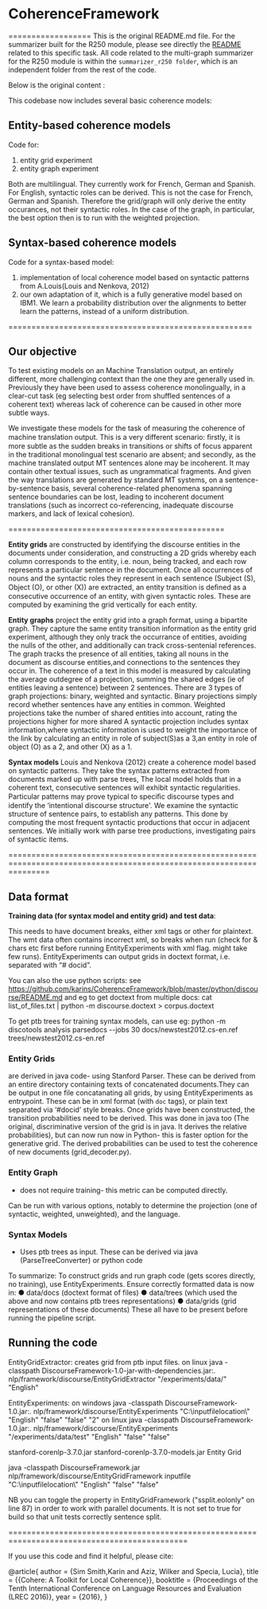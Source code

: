 # CoherenceFramework

==================
This is the original README.md file. For the summarizer built for the R250 module, please see directly the [README](./summarizer_r250/README.md) related to this specific task. All code related to the multi-graph summarizer for the R250 module is within the `summarizer_r250 folder`, which is an independent folder from the rest of the code.

Below is the original content :

This codebase now includes several basic coherence models:

## Entity-based coherence models

Code for:

 1. entity grid experiment
 2. entity graph experiment

Both are multilingual. They currently work for French, German and Spanish.
For English, syntactic roles can be derived. This is not the case for French, German and Spanish.
Therefore the grid/graph will only derive the entity occurances, not their syntactic roles. In the case of the graph, in particular, the best option then is to run with the weighted projection.

## Syntax-based coherence models

Code for a syntax-based model:

1. implementation of local coherence model based on syntactic patterns from A.Louis(Louis and Nenkova, 2012)  
2. our own adaptation of it, which is a fully generative model based on IBM1. We learn a
probability distribution over the alignments to better learn the patterns, instead of a uniform distribution.

=====================================================

## Our objective

To test existing models on an Machine Translation output, an entirely different, more challenging context than the one they are generally used in.
Previously they have been used to assess coherence monolingually, in a clear-cut task (eg selecting best order from
shuffled sentences of a coherent text) whereas lack of coherence can be caused in other more subtle ways.

We investigate these models for the task of measuring the coherence of machine translation output.
This is a very different scenario: ﬁrstly, it is more subtle as the sudden breaks in transitions or shifts of focus apparent in the
traditional monolingual test scenario are absent;
and secondly, as the machine translated output MT sentences alone may be incoherent. It may contain other textual issues, such as ungrammatical fragments.
And given the way translations are generated by standard MT systems, on a sentence-by-sentence basis, several coherence-related phenomena
spanning sentence boundaries can be lost, leading to incoherent document translations
(such as incorrect co-referencing, inadequate discourse markers, and lack of lexical cohesion).

===============================================

**Entity grids** are constructed by identifying the discourse entities in the documents
under consideration, and constructing a 2D grids whereby each column corresponds to the entity,
i.e. noun, being tracked, and each row represents a particular sentence in the document. Once all occurrences of nouns
and the syntactic roles they represent in each sentence (Subject (S), Object (O), or other (X)) are extracted,
an entity transition is deﬁned as a consecutive occurrence of an entity, with given syntactic roles. These are computed
by examining the grid vertically for each entity.

**Entity graphs** project the entity grid into a graph format, using a bipartite graph. They
 capture the same entity transition information as the entity grid experiment, although they
only track the occurrance of entities, avoiding the nulls of the other, and additionally can track
cross-sentenial references. The graph tracks the presence of all entities, taking all nouns in the document as discourse
entities,and connections to the sentences they occur in.
The coherence of a text in this model is measured by calculating the average outdegree
of a projection, summing the shared edges (ie of entities leaving a sentence) between 2 sentences.
There are 3 types of graph projections: binary, weighted and syntactic.
Binary projections simply record whether sentences have any entities in common.
Weighted projections take the number of shared entities into account, rating the projections higher for more shared
A syntactic projection includes syntax information,where syntactic information is used to weight the importance of the link by
calculating an entity in role of subject(S)as a 3,an entity in role of object (O) as a 2, and other (X) as a 1.

**Syntax models**
Louis and Nenkova (2012) create a coherence model based on syntactic patterns.
They take the syntax patterns extracted from documents marked up with parse trees,
The local model holds that in a coherent text, consecutive sentences will exhibit syntactic regularities.
Particular patterns may prove typical to speciﬁc discourse types and identify the ‘intentional discourse structure'.
We examine the syntactic structure of sentence pairs, to establish any patterns.
This done by computing the most frequent syntactic productions that occur in adjacent sentences.
We initially work with parse tree productions, investigating pairs of syntactic items.

=====================================================================================================================

## Data format

**Training data (for syntax model and entity grid) and test data**:

This needs to have document breaks, either xml tags or other for plaintext.
The wmt data often contains incorrect xml, so breaks when run (check for & chars etc
first before running EntityExperiments with xml flag. might take few runs).
EntityExperiments can output grids in doctext format, i.e. separated with “# docid”.

You can also the use python scripts: see
<https://github.com/karins/CoherenceFramework/blob/master/python/discourse/README.md>
and eg to get doctext from multiple docs:
cat list_of_files.txt | python -m discourse.doctext > corpus.doctext

To get ptb trees for training syntax models, can use eg:
python -m discotools analysis parsedocs --jobs 30 docs/newstest2012.cs-en.ref
trees/newstest2012.cs-en.ref

### Entity Grids

are derived in java code- using Stanford Parser. These can be derived from an
entire directory containing texts of concatenated documents.They can be output in
one file concatanating all grids, by using EntityExperiments as entrypoint.
These can be in xml format (with `doc` tags), or plain text separated via ‘#docid’ style
breaks.
Once grids have been constructed, the transition probabilities need to be derived. This was
done in java too (The original, discriminative version of the grid is in java. It derives the relative
probabilities), but can now run now in Python- this is faster option for the generative grid.
The derived probabilities can be used to test the coherence of new documents
(grid_decoder.py).

### Entity Graph

- does not require training- this metric can be computed directly.

Can be run with various options, notably to determine the projection (one of syntactic, weighted,
unweighted), and the language.

### Syntax Models

- Uses ptb trees as input. These can be derived via java (ParseTreeConverter) or python code

To summarize:
To construct grids and run graph code (gets scores directly, no training), use EntityExperiments.
Ensure correctly formatted data is now in:
● data/docs (doctext format of files)
● data/trees (which used the above and now contains ptb trees representations)
● data/grids (grid representations of these documents)
These all have to be present before running the pipeline script.

## Running the code

EntityGridExtractor:
creates grid from ptb input files.
on linux
java -classpath  DiscourseFramework-1.0-jar-with-dependencies.jar:. nlp/framework/discourse/EntityGridExtractor "/experiments/data/" "English"

EntityExperiments:
on windows
java -classpath  DiscourseFramework-1.0.jar:. nlp/framework/discourse/EntityExperiments "C:\\inputfilelocation\\" "English" "false" "false" "2"
on linux
java -classpath  DiscourseFramework-1.0.jar:. nlp/framework/discourse/EntityExperiments "/experiments/data/test" "English" "false" "false"

stanford-corenlp-3.7.0.jar
stanford-corenlp-3.7.0-models.jar
Entity Grid

java -classpath  DiscourseFramework.jar nlp/framework/discourse/EntityGridFramework inputfile
"C:\\inputfilelocation\\" "English" "false" "false"

NB you can toggle the property in EntityGridFramework ("ssplit.eolonly" on line 87) in order to work with parallel documents. It is not set to true for build so that unit tests correctly sentence split.

=============================================================================================

If you use this code and find it helpful, please cite:

@article{
author  = {Sim Smith,Karin and Aziz, Wilker and Specia, Lucia},
title = {{Cohere: A Toolkit for Local Coherence}},
booktitle = {Proceedings of the Tenth International Conference on Language Resources and Evaluation (LREC 2016)},
year = {2016},
}
